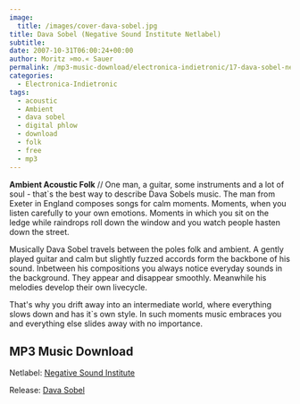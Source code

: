 ```yaml
---
image:
  title: /images/cover-dava-sobel.jpg
title: Dava Sobel (Negative Sound Institute Netlabel)
subtitle: 
date: 2007-10-31T06:00:24+00:00
author: Moritz »mo.« Sauer
permalink: /mp3-music-download/electronica-indietronic/17-dava-sobel-negative-sound-institute
categories:
  - Electronica-Indietronic
tags:
  - acoustic
  - Ambient
  - dava sobel
  - digital phlow
  - download
  - folk
  - free
  - mp3
---
```

**Ambient Acoustic Folk** // One man, a guitar, some instruments and a lot of soul - that\`s the best way to describe Dava Sobels music. The man from Exeter in England composes songs for calm moments. Moments, when you listen carefully to your own emotions. Moments in which you sit on the ledge while raindrops roll down the window and you watch people hasten down the street.<!--more-->

Musically Dava Sobel travels between the poles folk and ambient. A gently played guitar and calm but slightly fuzzed accords form the backbone of his sound. Inbetween his compositions you always notice everyday sounds in the background. They appear and disappear smoothly. Meanwhile his melodies develop their own livecycle.

That's why you drift away into an intermediate world, where everything slows down and has it\`s own style. In such moments music embraces you and everything else slides away with no importance.

## MP3 Music Download

Netlabel: [Negative Sound Institute](http://www.negativesoundinstitute.com)
  
Release: [Dava Sobel](http://www.negativesoundinstitute.com/davasobel.php)